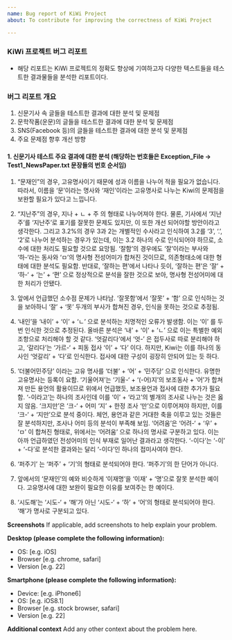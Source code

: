 ```yaml
---
name: Bug report of KiWi Project
about: To contribute for improving the correctness of KiWi Project

---
```


### KiWi 프로젝트 버그 리포트
- 해당 리포트는 KiWi 프로젝트의 정확도 향상에 기여하고자 다양한 텍스트들을 테스트한 결과물들을 분석한 리포트이다.

### 버그 리포트 개요

1. 신문기사 속 글들을 테스트한 결과에 대한 분석 및 문제점
2. 문학작품(운문)의 글들을 테스트한 결과에 대한 분석 및 문제점
3. SNS(Facebook 등)의 글들을 테스트한 결과에 대한 분석 및 문제점
4. 주요 문제점 향후 개선 방향

#### 1. 신문기사 테스트 주요 결과에 대한 분석 (해당하는 번호들은 Exception_File -> Test1_NewsPaper.txt  문장들의 번호 순서임) 

1. “문재인”의 경우, 고유명사이기 때문에 성과 이름을 나누어 적을 필요가 없습니다. 따라서, 이름을 ‘문’이라는 명사와 ‘재인’이라는 고유명사로 나누는 Kiwi의 문제점을 보완할 필요가 있다고 느낍니다.

2. “지난주”의 경우, 지나 + ㄴ + 주 의 형태로 나누어져야 한다. 물론, 기사에서 ‘지난 주’를 ‘지난주’로 표기를 잘못한 문제도 있지만, 이 또한 개선 되어야할 방안이라고 생각한다. 그리고 3.2%의 경우 3과 2는 개별적인 수사라고 인식하여 3.2를 ‘3’, ‘.’, ‘2’로 나누어 분석하는 경우가 있는데, 이는 3.2 하나의 수로 인식되어야 하므로, 소수에 대한 처리도 필요할 것으로 요망됨. ‘잘함’의 경우에도 ‘잘’이라는 부사와 ‘하-‘라는 동사와 ‘ㅁ’의 명사형 전성어미가 합쳐진 것이므로, 의존형태소에 대한 형태에 대한 분석도 필요함. 반대로, ‘잘하는 편’에서 나타나 듯이, ‘잘하는 편’은 ‘잘’ + ‘하-‘ + ‘는’ + ‘편’ 으로 정상적으로 분석을 잘한 것으로 보아, 명사형 전성어미에 대한 처리가 안됐다.

3. 앞에서 언급했던 소수점 문제가 나타남.
‘잘못함’에서 ‘잘못’ + ‘함’ 으로 인식하는 것을 보아하니 ‘잘’ + ‘못’ 두개의 부사가 합쳐진 경우, 인식을 못하는 것으로 추정됨.

4. ‘내인’을 ‘내이’ + ‘이’ + ‘ㄴ’ 으로 분석하는 치명적인 오류가 발생함. 이는 ‘이’ 를 두 번 인식한 것으로 추정된다. 올바른 분석은 ‘내’ + ‘이’ + ‘ㄴ’ 으로 이는 특별한 예외조항으로 처리해야 할 것 같다. ‘엇갈리다’에서 ‘엇-’ 은 접두사로 따로 분리해야 하고, ‘갈리다’는 ‘가르-‘ + 피동 접사 ‘이’ + ‘다’ 이다. 하지만, Kiwi는 이를 하나의 동사인 ‘엇갈리’ + ‘다’로 인식한다. 접사에 대한 구성이 굉장히 안되어 있는 듯 하다.

5. ‘더불어민주당’ 이라는 고유 명사를 ‘더불’ + ‘어’ + ‘민주당’ 으로 인식한다. 유명한 고유명사는 등록이 요함.
‘기울어져’는 ‘기울-‘ + ‘(-어)지’의 보조동사 + ‘어’가 합쳐져 만든 용언의 활용이므로 위에서 언급했듯, 보조용언과 접사에 대한 추가가 필요함. ‘-이라고’는 하나의 조사인데 이를 ‘이’ + ‘라고’의 별개의 조사로 나누는 것은 옳지 않음. ‘크지만’은 ‘크-‘ + 어미 ‘지’ + 한정 조사 ‘만’으로 이루어져야 하지만, 이를 ‘크-‘ + ‘지만’으로 분석 중이다. 체언, 용언과 같은 거대한 축을 이루고 있는 것들은 잘 분석하지만, 조사나 어미 등의 분석이 부족해 보임. ‘어려움’은 ‘어려-‘ + ‘우’ + ‘ㅁ’ 이 합쳐진 형태로, 위에서는 ‘어려움’ 으로 하나의 명사로 구분하고 있다. 이는 아까 언급하였던 전성어미의 인식 부재로 일어난 결과라고 생각한다. ‘-이다’는 ‘-이’ + ‘-다’로 분석한 결과와는 달리 ‘-이다’인 하나의 접미사여야 한다.

11. ‘퍼주기’ 는 ‘퍼주’ + ‘기’의 형태로 분석되어야 한다. ‘퍼주기’의 한 단어가 아니다.

12. 앞에서의 ‘문재인’의 예와 비슷하게 ‘이재명’을 ‘이재’ + ‘명’으로 잘못 분석한 예이다. 고유명사에 대한 보완이 필요한 이유를 보여주는 한 예이다.

13. ‘시도해’는 ‘시도-‘ + ‘해’가 아닌 ‘시도-‘ + ‘하’ + ‘어’의 형태로 분석되어야 한다. ‘해’가 명사로 구분되고 있다.


**Screenshots**
If applicable, add screenshots to help explain your problem.

**Desktop (please complete the following information):**
 - OS: [e.g. iOS]
 - Browser [e.g. chrome, safari]
 - Version [e.g. 22]

**Smartphone (please complete the following information):**
 - Device: [e.g. iPhone6]
 - OS: [e.g. iOS8.1]
 - Browser [e.g. stock browser, safari]
 - Version [e.g. 22]

**Additional context**
Add any other context about the problem here.

